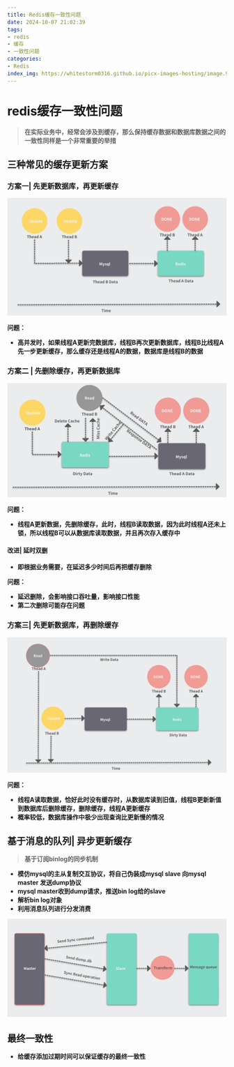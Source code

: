 ```yaml
---
title: Redis缓存一致性问题
date: 2024-10-07 21:02:39
tags:
- redis
- 缓存
- 一致性问题
categories:
- Redis
index_img: https://whitestorm0316.github.io/picx-images-hosting/image.9gwt24u8be.jpg
---
```

# redis缓存一致性问题

> **在实际业务中，经常会涉及到缓存，那么保持缓存数据和数据库数据之间的一致性同样是一个非常重要的举措**

## 三种常见的缓存更新方案

### 方案一| 先更新数据库，再更新缓存

![方案一流程](https://raw.githubusercontent.com/GitWhitestorm/blog-image/master/img/image-20220407153127364.png)

**问题：**

* **高并发时，如果线程A更新完数据库，线程B再次更新数据库，线程B比线程A先一步更新缓存，那么缓存还是线程A的数据，数据库是线程B的数据**

### 方案二 | 先删除缓存，再更新数据库

![方案二流程](https://raw.githubusercontent.com/GitWhitestorm/blog-image/master/img/image-20220407155035593.png)

**问题：**

* **线程A更新数据，先删除缓存，此时，线程B读取数据，因为此时线程A还未上锁，所以线程B可以从数据库读取数据，并且再次存入缓存中**

#### 改进| 延时双删

* **即根据业务需要，在延迟多少时间后再把缓存删除**

**问题：**

* **延迟删除，会影响接口吞吐量，影响接口性能**
* **第二次删除可能存在问题**

### 方案三| 先更新数据库，再删除缓存

![方案三流程](https://raw.githubusercontent.com/GitWhitestorm/blog-image/master/img/image-20220407201533461.png)

**问题：**

* **线程A读取数据，恰好此时没有缓存时，从数据库读到旧值，线程B更新新值到数据库后删除缓存，删除缓存，线程A更新缓存**
* **概率较低，数据库操作中极少出现查询比更新慢的情况**

## 基于消息的队列| 异步更新缓存

> **基于订阅binlog的同步机制**

* **模仿mysql的主从复制交互协议，将自己伪装成mysql slave 向mysql master 发送dump协议**
* **mysql master收到dump请求，推送bin log给的slave**
* **解析bin log对象**
* **利用消息队列进行分发消费**

![binlog异步订阅流程](https://raw.githubusercontent.com/GitWhitestorm/blog-image/master/img/image-20220407210105040.png)

## 最终一致性

* **给缓存添加过期时间可以保证缓存的最终一致性**
